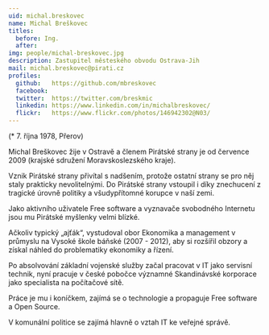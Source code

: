 ```yaml
---
uid: michal.breskovec
name: Michal Breškovec
titles:
  before: Ing. 
  after: 
img: people/michal-breskovec.jpg
description: Zastupitel městeského obvodu Ostrava-Jih
mail: michal.breskovec@pirati.cz 
profiles:
  github:	https://github.com/mbreskovec
  facebook:
  twitter:	https://twitter.com/breskmic
  linkedin:	https://www.linkedin.com/in/michalbreskovec/
  flickr:	https://www.flickr.com/photos/146942302@N03/ 
---
```


(* 7. října 1978, Přerov) 

Michal Breškovec žije v Ostravě a členem Pirátské strany je od července 2009 (krajské sdružení Moravskoslezského kraje). 

Vznik Pirátské strany přivítal s nadšením, protože ostatní strany se pro něj staly prakticky nevolitelnými. Do Pirátské strany vstoupil i díky znechucení z tragické úrovně politiky a všudypřítomné korupce v naší zemi.

Jako aktivního uživatele Free software a vyznavače svobodného Internetu jsou mu Pirátské myšlenky velmi blízké. 

Ačkoliv typický „ajťák“, vystudoval obor Ekonomika a management v průmyslu na Vysoké škole báňské (2007 - 2012), aby si rozšířil obzory a získal náhled do problematiky ekonomiky a řízení.

Po absolvování základní vojenské služby začal pracovat v IT jako servisní technik, nyní pracuje v české pobočce významné Skandinávské korporace jako specialista na počítačové sítě.

Práce je mu i koníčkem, zajímá se o technologie a propaguje Free software a Open Source. 

V komunální politice se zajímá hlavně o vztah IT ke veřejné správě.
